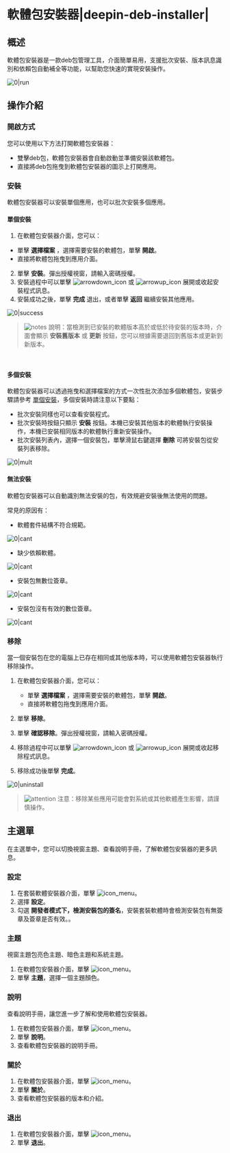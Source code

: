 # 軟體包安裝器|deepin-deb-installer|

## 概述

軟體包安裝器是一款deb包管理工具，介面簡單易用，支援批次安裝、版本訊息識別和依賴包自動補全等功能，以幫助您快速的實現安裝操作。

![0|run](fig/main.png)


## 操作介紹


### 開啟方式

您可以使用以下方法打開軟體包安裝器：

- 雙擊deb包，軟體包安裝器會自動啟動並準備安裝該軟體包。
- 直接將deb包拖曳到軟體包安裝器的圖示上打開應用。

### 安裝

軟體包安裝器可以安裝單個應用，也可以批次安裝多個應用。

#### 單個安裝

1.  在軟體包安裝器介面，您可以：
   - 單擊 **選擇檔案** ，選擇需要安裝的軟體包，單擊 **開啟**。
   - 直接將軟體包拖曳到應用介面。
2.  單擊 **安裝**。彈出授權視窗，請輸入密碼授權。
3.  安裝過程中可以單擊 ![arrowdown_icon](../common/down.svg) 或 ![arrowup_icon](../common/up.svg) 展開或收起安裝程式訊息。
4.  安裝成功之後，單擊 **完成** 退出，或者單擊 **返回** 繼續安裝其他應用。

![0|success](fig/success.png)

> ![notes](../common/notes.svg) 說明：當檢測到已安裝的軟體版本高於或低於待安裝的版本時，介面會顯示 **安裝舊版本** 或 **更新** 按鈕，您可以根據需要退回到舊版本或更新到新版本。


&nbsp;&nbsp;&nbsp;&nbsp;&nbsp;&nbsp;&nbsp;&nbsp;&nbsp;&nbsp;&nbsp;&nbsp;&nbsp;

#### 多個安裝

軟體包安裝器可以透過拖曳和選擇檔案的方式一次性批次添加多個軟體包，安裝步驟請參考 [單個安裝](#單個安裝)，多個安裝時請注意以下要點：

- 批次安裝同樣也可以查看安裝程式。
- 批次安裝時按鈕只顯示 **安裝** 按鈕。本機已安裝其他版本的軟體執行安裝操作，本機已安裝相同版本的軟體執行重新安裝操作。
- 批次安裝列表內，選擇一個安裝包，單擊滑鼠右鍵選擇 **刪除** 可將安裝包從安裝列表移除。


![0|mult](fig/multi.png)


#### 無法安裝

軟體包安裝器可以自動識別無法安裝的包，有效規避安裝後無法使用的問題。

常見的原因有：

- 軟體套件結構不符合規範。

![0|cant](fig/cant1.png)

- 缺少依賴軟體。

![0|cant](fig/cant2.png)

- 安裝包無數位簽章。

![0|cant](fig/cant3.png)

- 安裝包沒有有效的數位簽章。

![0|cant](fig/cant4.png)

### 移除

當一個安裝包在您的電腦上已存在相同或其他版本時，可以使用軟體包安裝器執行移除操作。

1. 在軟體包安裝器介面，您可以：

   - 單擊 **選擇檔案** ，選擇需要安裝的軟體包，單擊 **開啟**。
   - 直接將軟體包拖曳到應用介面。

2. 單擊 **移除**。
3. 單擊 **確認移除**。彈出授權視窗，請輸入密碼授權。
4. 移除過程中可以單擊 ![arrowdown_icon](../common/down.svg) 或 ![arrowup_icon](../common/up.svg) 展開或收起移除程式訊息。
5. 移除成功後單擊 **完成**。

![0|uninstall](fig/uninstall.png)
&nbsp;&nbsp;&nbsp;&nbsp;&nbsp;&nbsp;&nbsp;&nbsp;&nbsp;&nbsp;&nbsp;&nbsp;&nbsp;

> ![attention](../common/attention.svg) 注意：移除某些應用可能會對系統或其他軟體產生影響，請謹慎操作。



## 主選單

在主選單中，您可以切換視窗主題、查看說明手冊，了解軟體包安裝器的更多訊息。

### 設定

1. 在套裝軟體安裝器介面，單擊 ![icon_menu](../common/icon_menu.svg)。
2. 選擇 **設定**。
3. 勾選 **開發者模式下，檢測安裝包的簽名**，安裝套裝軟體時會檢測安裝包有無簽章及簽章是否有效。。

### 主題

視窗主題包亮色主題、暗色主題和系統主題。

1. 在軟體包安裝器介面，單擊 ![icon_menu](../common/icon_menu.svg)。
2. 單擊 **主題**，選擇一個主題顏色。

### 說明

查看說明手冊，讓您進一步了解和使用軟體包安裝器。

1. 在軟體包安裝器介面，單擊 ![icon_menu](../common/icon_menu.svg)。
2. 單擊 **說明**。
3. 查看軟體包安裝器的說明手冊。


### 關於

1. 在軟體包安裝器介面，單擊 ![icon_menu](../common/icon_menu.svg)。
2. 單擊 **關於**。
3. 查看軟體包安裝器的版本和介紹。


### 退出

1. 在軟體包安裝器介面，單擊 ![icon_menu](../common/icon_menu.svg)。
2. 單擊 **退出**。

